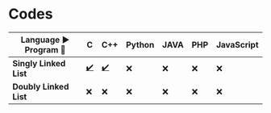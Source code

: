 # Codes

| Language :arrow_forward:<br>Program :arrow_down_small: | C  | C++ | Python | JAVA | PHP | JavaScript |
| ------------- | ------------- | ------------- | ------------- | ------------- | ------------- | ------------- |
| **Singly Linked List** | <a href="c/linkedList.c">:heavy_check_mark:</a> | <a href="c++/linkedList.cpp">:heavy_check_mark:</a> | :x: | :x: | :x: | :x: |
| **Doubly Linked List** | :x: | :x: | :x: | :x: | :x: | :x: |
